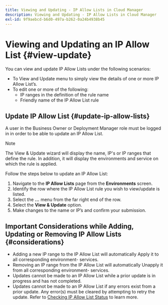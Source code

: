 ```yaml
---
title: Viewing and Updating - IP Allow Lists in Cloud Manager
description: Viewing and Updating - IP Allow Lists in Cloud Manager
exl-id: 9f9aebcd-b6d0-497a-b262-0a24b4938b45
---
```

# Viewing and Updating an IP Allow List {#view-update}

You can view and update IP Allow Lists under the following scenarios:

* To View and Update menu to simply view the details of one or more IP Allow List’s. 
* To edit one or more of the following: 
   * IP ranges in the definition of the rule name
   * Friendly name of the IP Allow List rule

## Update IP Allow List {#update-ip-allow-lists}


A user in the Business Owner or Deployment Manager role must be logged in in order to be able to update an IP Allow List. 

>[!NOTE]
>The View & Update wizard will display the name, IP's or IP ranges that define the rule. In addition, it will display the environments and service on which the rule is applied.

Follow the steps below to update an IP Allow List:

1. Navigate to the **IP Allow Lists** page from the **Environments** screen.
1. Identify the row where the IP Allow List rule you wish to view/update is listed.
1. Select the **...** menu from the far right end of the row.
1. Select the **View & Update** option.
1. Make changes to the name or IP’s and confirm your submission.

## Important Considerations while Adding, Updating or Removing IP Allow Lists {#considerations} 

* Adding a new IP range to the IP Allow List will automatically Apply it to all corresponding environment- services.
* Removing an IP range from the IP Allow List will automatically Unapply it from all corresponding environment- services.
* Updates cannot be made to an IP Allow List while a prior update is in progress and has not completed.
* Updates cannot be made to an IP Allow List if any errors exist from a prior update. Any error(s) must be cleared by attempting to retry the update. 
   Refer to [Checking IP Allow List Status](/help/implementing/cloud-manager/ip-allow-lists/check-ip-allow-list-status.md) to learn more.
